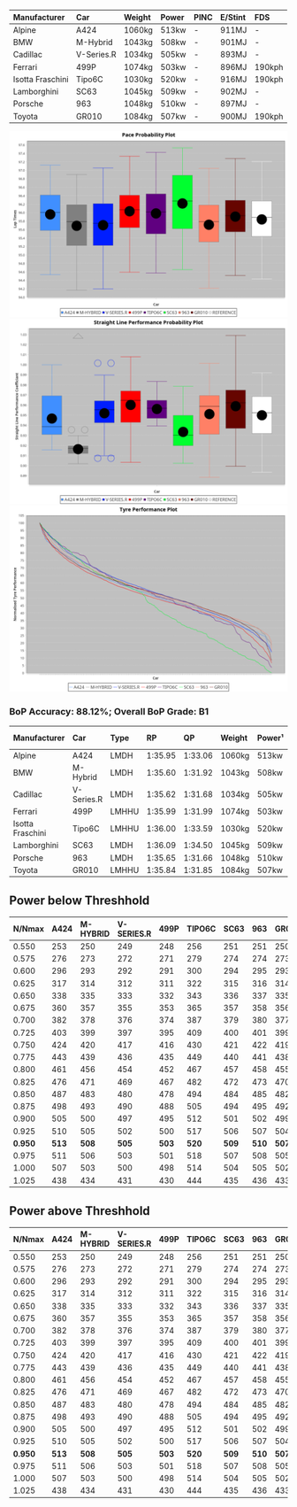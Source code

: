 | Manufacturer     | Car        | Weight | Power | PINC    | E/Stint | FDS     |
|:-|:-|:-|:-|:-|:-|:-|
| Alpine           | A424       | 1060kg | 513kw |    -    | 911MJ   |    -    |
| BMW              | M-Hybrid   | 1043kg | 508kw |    -    | 901MJ   |    -    |
| Cadillac         | V-Series.R | 1034kg | 505kw |    -    | 893MJ   |    -    |
| Ferrari          | 499P       | 1074kg | 503kw |    -    | 896MJ   | 190kph  |
| Isotta Fraschini | Tipo6C     | 1030kg | 520kw |    -    | 916MJ   | 190kph  |
| Lamborghini      | SC63       | 1045kg | 509kw |    -    | 902MJ   |    -    |
| Porsche          | 963        | 1048kg | 510kw |    -    | 897MJ   |    -    |
| Toyota           | GR010      | 1084kg | 507kw |    -    | 900MJ   | 190kph  |

![PACECHART](./IMG/CUSTOM.png)
![STRAIGHTLINEPERFORMANCECHART](./IMG/CUSTOM_sp.png)
![TYREPERFORMANCECHART](./IMG/CUSTOM_tw.png)

### BoP Accuracy: 88.12%; Overall BoP Grade: B1
| Manufacturer     | Car        | Type  | RP      | QP      | Weight | Power¹ | Threshhold | PINC    | Power² | E/Stint | AVG Vmax  | FDS     | RDLC | L/Stint | BOP-Grade | Model Accuracy | Model Points | Match%  |
|:-|:-|:-|:-|:-|:-|:-|:-|:-|:-|:-|:-|:-|:-|:-|:-|:-|:-|:-|
| Alpine           | A424       | LMDH  | 1:35.95 | 1:33.06 | 1060kg | 513kw  | 210.0kph   |    -    | 513kw  |  911MJ  | 293.26kph |    -    | 1.00 | 37      | +C2       | 100.00%        | 642          | 74.79%  |
| BMW              | M-Hybrid   | LMDH  | 1:35.60 | 1:31.92 | 1043kg | 508kw  | 210.0kph   |    -    | 508kw  |  901MJ  | 289.83kph |    -    | 1.03 | 37      | -B1       | 100.00%        | 1714         | 85.24%  |
| Cadillac         | V-Series.R | LMDH  | 1:35.62 | 1:31.68 | 1034kg | 505kw  | 210.0kph   |    -    | 505kw  |  893MJ  | 293.95kph |    -    | 1.03 | 37      | -A2       | 98.95%         | 2271         | 90.43%  |
| Ferrari          | 499P       | LMHHU | 1:35.99 | 1:31.99 | 1074kg | 503kw  | 210.0kph   |    -    | 503kw  |  896MJ  | 294.12kph | 190kph  | 1.02 | 37      | ~A1       | 99.93%         | 2718         | 100.00% |
| Isotta Fraschini | Tipo6C     | LMHHU | 1:36.00 | 1:33.59 | 1030kg | 520kw  | 210.0kph   |    -    | 520kw  |  916MJ  | 296.28kph | 190kph  | 1.07 | 37      | +D1       | 92.36%         | 133          | 68.85%  |
| Lamborghini      | SC63       | LMDH  | 1:36.09 | 1:34.50 | 1045kg | 509kw  | 210.0kph   |    -    | 509kw  |  902MJ  | 291.43kph |    -    | 1.05 | 37      | ~A1       | 96.54%         | 418          | 95.26%  |
| Porsche          | 963        | LMDH  | 1:35.65 | 1:31.66 | 1048kg | 510kw  | 210.0kph   |    -    | 510kw  |  897MJ  | 294.14kph |    -    | 1.01 | 37      | -A2       | 99.98%         | 6168         | 90.38%  |
| Toyota           | GR010      | LMHHU | 1:35.84 | 1:31.85 | 1084kg | 507kw  | 210.0kph   |    -    | 507kw  |  900MJ  | 293.88kph | 190kph  | 1.01 | 37      | ~A1       | 98.53%         | 3557         | 100.00% |

## Power below Threshhold
| N/Nmax    | A424    | M-HYBRID | V-SERIES.R | 499P    | TIPO6C  | SC63    | 963     | GR010   |
|:-|:-|:-|:-|:-|:-|:-|:-|:-|
|  0.550    |  253    |  250     |  249       |  248    |  256    |  251    |  251    |  250    |
|  0.575    |  276    |  273     |  272       |  271    |  279    |  274    |  274    |  273    |
|  0.600    |  296    |  293     |  292       |  291    |  300    |  294    |  295    |  293    |
|  0.625    |  317    |  314     |  312       |  311    |  322    |  315    |  316    |  314    |
|  0.650    |  338    |  335     |  333       |  332    |  343    |  336    |  337    |  335    |
|  0.675    |  360    |  357     |  355       |  353    |  365    |  357    |  358    |  356    |
|  0.700    |  382    |  378     |  376       |  374    |  387    |  379    |  380    |  377    |
|  0.725    |  403    |  399     |  397       |  395    |  409    |  400    |  401    |  399    |
|  0.750    |  424    |  420     |  417       |  416    |  430    |  421    |  422    |  419    |
|  0.775    |  443    |  439     |  436       |  435    |  449    |  440    |  441    |  438    |
|  0.800    |  461    |  456     |  454       |  452    |  467    |  457    |  458    |  455    |
|  0.825    |  476    |  471     |  469       |  467    |  482    |  472    |  473    |  470    |
|  0.850    |  487    |  483     |  480       |  478    |  494    |  484    |  485    |  482    |
|  0.875    |  498    |  493     |  490       |  488    |  505    |  494    |  495    |  492    |
|  0.900    |  505    |  500     |  497       |  495    |  512    |  501    |  502    |  499    |
|  0.925    |  510    |  505     |  502       |  500    |  517    |  506    |  507    |  504    |
| **0.950** | **513** | **508**  | **505**    | **503** | **520** | **509** | **510** | **507** |
|  0.975    |  511    |  506     |  503       |  501    |  518    |  507    |  508    |  505    |
|  1.000    |  507    |  503     |  500       |  498    |  514    |  504    |  505    |  502    |
|  1.025    |  438    |  434     |  431       |  430    |  444    |  435    |  436    |  433    |

## Power above Threshhold
| N/Nmax    | A424    | M-HYBRID | V-SERIES.R | 499P    | TIPO6C  | SC63    | 963     | GR010   |
|:-|:-|:-|:-|:-|:-|:-|:-|:-|
|  0.550    |  253    |  250     |  249       |  248    |  256    |  251    |  251    |  250    |
|  0.575    |  276    |  273     |  272       |  271    |  279    |  274    |  274    |  273    |
|  0.600    |  296    |  293     |  292       |  291    |  300    |  294    |  295    |  293    |
|  0.625    |  317    |  314     |  312       |  311    |  322    |  315    |  316    |  314    |
|  0.650    |  338    |  335     |  333       |  332    |  343    |  336    |  337    |  335    |
|  0.675    |  360    |  357     |  355       |  353    |  365    |  357    |  358    |  356    |
|  0.700    |  382    |  378     |  376       |  374    |  387    |  379    |  380    |  377    |
|  0.725    |  403    |  399     |  397       |  395    |  409    |  400    |  401    |  399    |
|  0.750    |  424    |  420     |  417       |  416    |  430    |  421    |  422    |  419    |
|  0.775    |  443    |  439     |  436       |  435    |  449    |  440    |  441    |  438    |
|  0.800    |  461    |  456     |  454       |  452    |  467    |  457    |  458    |  455    |
|  0.825    |  476    |  471     |  469       |  467    |  482    |  472    |  473    |  470    |
|  0.850    |  487    |  483     |  480       |  478    |  494    |  484    |  485    |  482    |
|  0.875    |  498    |  493     |  490       |  488    |  505    |  494    |  495    |  492    |
|  0.900    |  505    |  500     |  497       |  495    |  512    |  501    |  502    |  499    |
|  0.925    |  510    |  505     |  502       |  500    |  517    |  506    |  507    |  504    |
| **0.950** | **513** | **508**  | **505**    | **503** | **520** | **509** | **510** | **507** |
|  0.975    |  511    |  506     |  503       |  501    |  518    |  507    |  508    |  505    |
|  1.000    |  507    |  503     |  500       |  498    |  514    |  504    |  505    |  502    |
|  1.025    |  438    |  434     |  431       |  430    |  444    |  435    |  436    |  433    |
